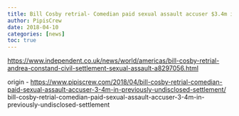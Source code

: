 ```yaml
---
title: Bill Cosby retrial- Comedian paid sexual assault accuser $3.4m in previously undisclosed settlement
author: PipisCrew
date: 2018-04-10
categories: [news]
toc: true
---
```


https://www.independent.co.uk/news/world/americas/bill-cosby-retrial-andrea-constand-civil-settlement-sexual-assault-a8297056.html

origin - https://www.pipiscrew.com/2018/04/bill-cosby-retrial-comedian-paid-sexual-assault-accuser-3-4m-in-previously-undisclosed-settlement/ bill-cosby-retrial-comedian-paid-sexual-assault-accuser-3-4m-in-previously-undisclosed-settlement